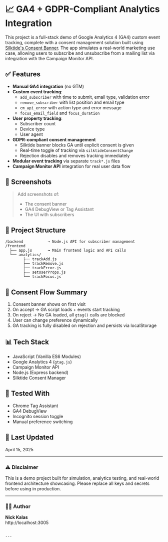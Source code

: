 # 📈 GA4 + GDPR-Compliant Analytics Integration

This project is a full-stack demo of Google Analytics 4 (GA4) custom event tracking, complete with a consent management solution built using [Silktide's Consent Banner](https://silktide.com/consent-manager/). The app simulates a real-world marketing use case, allowing users to subscribe and unsubscribe from a mailing list via integration with the Campaign Monitor API.

## ✅ Features

- **Manual GA4 integration** (no GTM)
- **Custom event tracking**:
  - `add_subscriber` with time to submit, email type, validation error
  - `remove_subscriber` with list position and email type
  - `cm_api_error` with action type and error message
  - `focus_email_field` and `focus_duration`
- **User property tracking**:
  - Subscriber count
  - Device type
  - User agent
- **GDPR-compliant consent management**
  - Silktide banner blocks GA until explicit consent is given
  - Real-time toggle of tracking via `silktideConsentChange`
  - Rejection disables and removes tracking immediately
- **Modular event tracking** via separate `track*.js` files
- **Campaign Monitor API** integration for real user data flow

## 📸 Screenshots

> Add screenshots of:
> - The consent banner
> - GA4 DebugView or Tag Assistant
> - The UI with subscribers

## 📁 Project Structure

```
/backend           → Node.js API for subscriber management
/frontend
  ├── app.js       → Main frontend logic and API calls
  └── analytics/
        ├── trackAdd.js
        ├── trackRemove.js
        ├── trackError.js
        ├── setUserProps.js
        └── trackFocus.js
```

## 🔐 Consent Flow Summary

1. Consent banner shows on first visit
2. On accept → GA script loads + events start tracking
3. On reject → No GA loaded, all `gtag()` calls are blocked
4. User can change preference dynamically
5. GA tracking is fully disabled on rejection and persists via localStorage

## 📊 Tech Stack

- JavaScript (Vanilla ES6 Modules)
- Google Analytics 4 (`gtag.js`)
- Campaign Monitor API
- Node.js (Express backend)
- Silktide Consent Manager

## 🧪 Tested With

- Chrome Tag Assistant
- GA4 DebugView
- Incognito session toggle
- Manual preference switching

## 📅 Last Updated

April 15, 2025

---

### ⚠️ Disclaimer

This is a demo project built for simulation, analytics testing, and real-world frontend architecture showcasing. Please replace all keys and secrets before using in production.

---

### 👨‍💻 Author

**Nick Kalas**  
http://localhost:3005
```

---
